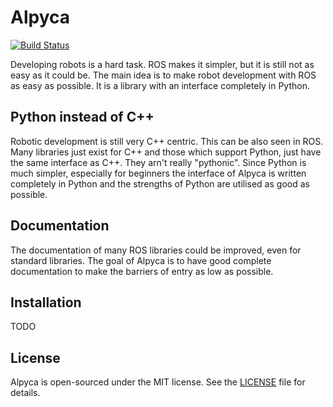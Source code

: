 # Alpyca
[![Build Status](https://travis-ci.org/arturmiller/alpyca.svg?branch=master)](https://travis-ci.org/arturmiller/alpyca)

Developing robots is a hard task. ROS makes it simpler, but it is still not as easy as it could be. The main idea is to make robot development with ROS as easy as possible. It is a library with an interface completely in Python.

## Python instead of C++
Robotic development is still very C++ centric. This can be also seen in ROS. Many libraries just exist for C++ and those which support Python, just have the same interface as C++. They arn't really "pythonic". Since Python is much simpler, especially for beginners the interface of Alpyca is written completely in Python and the strengths of Python are utilised as good as possible.

## Documentation
The documentation of many ROS libraries could be improved, even for standard libraries. The goal of Alpyca is to have good complete documentation to make the barriers of entry as low as possible.

## Installation
TODO

## License
Alpyca is open-sourced under the MIT license. See the [LICENSE](https://github.com/arturmiller/alpyca/blob/master/README.md) file for details.
